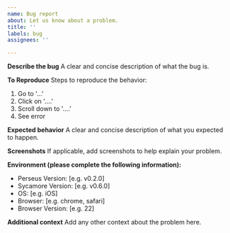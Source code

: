 ```yaml
---
name: Bug report
about: Let us know about a problem.
title: ''
labels: bug
assignees: ''

---
```


**Describe the bug**
A clear and concise description of what the bug is.

**To Reproduce**
Steps to reproduce the behavior:
1. Go to '...'
2. Click on '....'
3. Scroll down to '....'
4. See error

**Expected behavior**
A clear and concise description of what you expected to happen.

**Screenshots**
If applicable, add screenshots to help explain your problem.

**Environment (please complete the following information):**
 - Perseus Version: [e.g. v0.2.0]
 - Sycamore Version: [e.g. v0.6.0]
 - OS: [e.g. iOS]
 - Browser: [e.g. chrome, safari]
 - Browser Version: [e.g. 22]

**Additional context**
Add any other context about the problem here.
